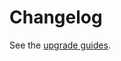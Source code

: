 # Changelog

See the [upgrade guides][1].


[1]: https://github.com/ramda/ramda/issues?q=label%3A%22upgrade+guide%22
